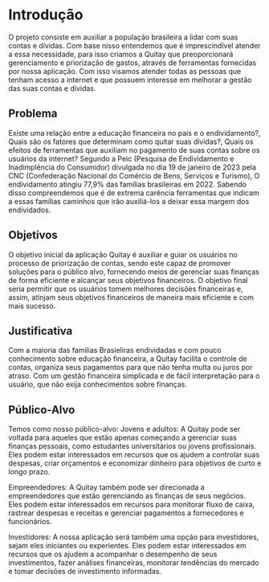 # Introdução

O projeto consiste em auxiliar a população brasileira a lidar com suas contas e dívidas. Com base nisso entendemos que é imprescindível atender a essa necessidade, para isso criamos a Quitay que preoporcionará gerenciamento e priorização de gastos, através de ferramentas fornecidas por nossa aplicação. Com isso visamos atender todas as pessoas que tenham acesso a internet e que possuem interesse em melhorar a gestão das suas contas e dívidas. 

## Problema

Existe uma relação entre a educação financeira no país e o endividamento?, Quais são os fatores que determinam como quitar suas dívidas?, Quais os efeitos de ferramentas que auxiliam no pagamento de suas contas sobre os usuários da internet?
Segundo a Peic (Pesquisa de Endividamento e Inadimplência do Consumidor) divulgada no dia 19 de janeiro de 2023 pela CNC (Confederação Nacional do Comércio de Bens, Serviços e Turismo), O endividamento atingiu 77,9% das famílias brasileiras em 2022. Sabendo disso compreendemos que é de extrema carência ferramentas que indicam a essas famílias caminhos que irão auxiliá-los a deixar essa margem dos endividados.


## Objetivos

O objetivo inicial da aplicação Quitay é auxiliar e guiar os usuários no processo de priorização de contas, sendo este capaz de promover soluções para o público alvo, fornecendo meios de gerenciar suas finanças de forma eficiente e alcançar seus objetivos financeiros. 
O objetivo final seria permitir que os usuários tomem melhores decisões financeiras e, assim, atinjam seus objetivos financeiros de maneira mais eficiente e com mais sucesso. 


## Justificativa

Com a maioria das familias Brasieliras endividadas e com pouco conhecimento sobre educação financeira, a Quitay facilita o controle de contas, organiza seus pagamentos para que não tenha multa ou juros por atraso. Com um gestão financeira simplicada e de fácil interpretação para o usuário, que não exija conhecimentos sobre finanças.


## Público-Alvo

Temos como nosso público-alvo:
Jovens e adultos: A Quitay pode ser voltada para aqueles que estão apenas começando a gerenciar suas finanças pessoais, como estudantes universitários ou jovens profissionais. Eles podem estar interessados em recursos que os ajudem a controlar suas despesas, criar orçamentos e economizar dinheiro para objetivos de curto e longo prazo.

Empreendedores: A Quitay também pode ser direcionada a empreendedores que estão gerenciando as finanças de seus negócios. Eles podem estar interessados em recursos para monitorar fluxo de caixa, rastrear despesas e receitas e gerenciar pagamentos a fornecedores e funcionários.

Investidores: A nossa aplicação será também uma opção para investidores, sejam eles iniciantes ou experientes. Eles podem estar interessados em recursos que os ajudem a acompanhar o desempenho de seus investimentos, fazer análises financeiras, monitorar tendências do mercado e tomar decisões de investimento informadas.
